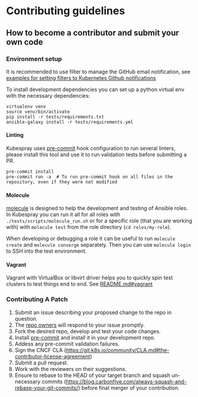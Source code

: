 # Contributing guidelines

## How to become a contributor and submit your own code

### Environment setup

It is recommended to use filter to manage the GitHub email notification, see [examples for setting filters to Kubernetes Github notifications](https://github.com/kubernetes/community/blob/master/communication/best-practices.md#examples-for-setting-filters-to-kubernetes-github-notifications)

To install development dependencies you can set up a python virtual env with the necessary dependencies:

```ShellSession
virtualenv venv
source venv/bin/activate
pip install -r tests/requirements.txt
ansible-galaxy install -r tests/requirements.yml
```

#### Linting

Kubespray uses [pre-commit](https://pre-commit.com) hook configuration to run several linters, please install this tool and use it to run validation tests before submitting a PR.

```ShellSession
pre-commit install
pre-commit run -a  # To run pre-commit hook on all files in the repository, even if they were not modified
```

#### Molecule

[molecule](https://github.com/ansible-community/molecule) is designed to help the development and testing of Ansible roles. In Kubespray you can run it all for all roles with `./tests/scripts/molecule_run.sh` or for a specific role (that you are working with) with `molecule test` from the role directory (`cd roles/my-role`).

When developing or debugging a role it can be useful to run `molecule create` and `molecule converge` separately. Then you can use `molecule login` to SSH into the test environment.

#### Vagrant

Vagrant with VirtualBox or libvirt driver helps you to quickly spin test clusters to test things end to end. See [README.md#vagrant](README.md)

### Contributing A Patch

1. Submit an issue describing your proposed change to the repo in question.
2. The [repo owners](OWNERS) will respond to your issue promptly.
3. Fork the desired repo, develop and test your code changes.
4. Install [pre-commit](https://pre-commit.com) and install it in your development repo.
5. Addess any pre-commit validation failures.
6. Sign the CNCF CLA (<https://git.k8s.io/community/CLA.md#the-contributor-license-agreement>)
7. Submit a pull request.
8. Work with the reviewers on their suggestions.
9. Ensure to rebase to the HEAD of your target branch and squash un-necessary commits (<https://blog.carbonfive.com/always-squash-and-rebase-your-git-commits/>) before final merger of your contribution.
